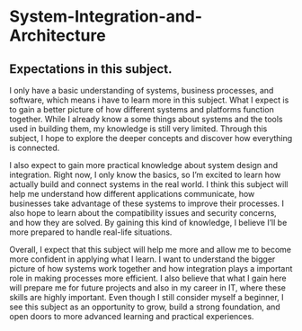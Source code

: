 # System-Integration-and-Architecture

## Expectations in this subject.

I only have a basic understanding of systems, business processes, and software, which means i have to learn more in this subject. What I expect is to gain a better picture of how different systems and platforms function together. While I already know a some things about systems and the tools used in building them, my knowledge is still very limited. Through this subject, I hope to explore the deeper concepts and discover how everything is connected.

I also expect to gain more practical knowledge about system design and integration. Right now, I only know the basics, so I’m excited to learn how actually build and connect systems in the real world. I think this subject will help me understand how different applications communicate, how businesses take advantage of these systems to improve their processes. I also hope to learn about the compatibility issues and security concerns, and how they are solved. By gaining this kind of knowledge, I believe I’ll be more prepared to handle real-life situations.

Overall, I expect that this subject will help me more and allow me to become more confident in applying what I learn. I want to understand the bigger picture of how systems work together and how integration plays a important role in making processes more efficient. I also believe that what I gain here will prepare me for future projects and also in my career in IT, where these skills are highly important. Even though I still consider myself a beginner, I see this subject as an opportunity to grow, build a strong foundation, and open doors to more advanced learning and practical experiences.
